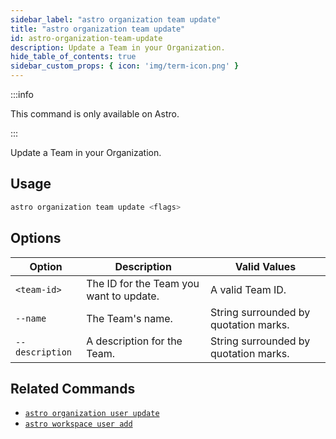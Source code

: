 ```yaml
---
sidebar_label: "astro organization team update"
title: "astro organization team update"
id: astro-organization-team-update
description: Update a Team in your Organization.
hide_table_of_contents: true
sidebar_custom_props: { icon: 'img/term-icon.png' }
---
```


:::info

This command is only available on Astro.

:::

Update a Team in your Organization.

## Usage

```sh
astro organization team update <flags>
```

## Options

| Option    | Description                                                                                                                                       | Valid Values                                                                                                                             |
| --------- | ------------------------------------------------------------------------------------------------------------------------------------------------- | ------------------------------------------------------------------------------------------------------------------------------------------- |
| `<team-id>` | The ID for the Team you want to update. | A valid Team ID.                                                                                                                           |
| `--name` | The Team's name. | String surrounded by quotation marks.                                                                                                                           |
| `--description` | A description for the Team. | String surrounded by quotation marks.                                                                                                                           |

## Related Commands

- [`astro organization user update`](cli/astro-organization-user-update.md)
- [`astro workspace user add`](cli/astro-workspace-user-add.md)
